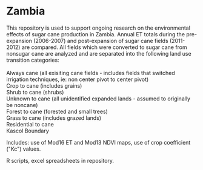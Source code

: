 # Zambia 

This repository is used to support ongoing research on the environmental effects of sugar cane production in Zambia. 
Annual ET totals during the pre-expansion (2006-2007) and post-expansion of sugar cane fields (2011-2012) are compared. 
All fields which were converted to sugar cane from nonsugar cane are analyzed and are separated into the following land use transition categories: 
<br><br>
Always cane (all exisiting cane fields - includes fields that switched irrigation techniques, ie: non center pivot to center pivot) <br>
Crop to cane (includes grains) <br>
Shrub to cane (shrubs) <br>
Unknown to cane (all unidentified expanded lands - assumed to originally be noncane)<br>
Forest to cane (forested and small trees)<br>
Grass to cane (includes grazed lands) <br>
Residential to cane<br>
Kascol Boundary

Includes: use of Mod16 ET and Mod13 NDVI maps, use of crop coefficient ("Kc") values. 

R scripts, excel spreadsheets in repository. 
